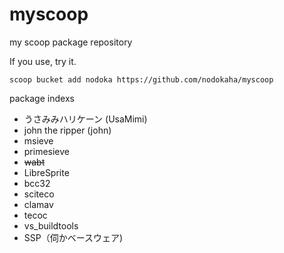 # myscoop
my scoop package repository

If you use, try it.

```
scoop bucket add nodoka https://github.com/nodokaha/myscoop
```

package indexs

- うさみみハリケーン (UsaMimi)
- john the ripper (john)
- msieve
- primesieve
- ~~wabt~~
- LibreSprite
- bcc32
- sciteco
- clamav
- tecoc
- vs_buildtools
- SSP（伺かベースウェア)
